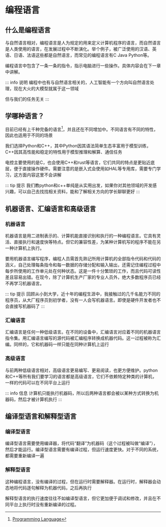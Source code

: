 # 编程语言
## 什么是编程语言

与自然语言相对，编程语言是人为规定的用来定义计算机程序的语言，而自然语言是人类使用的语言，在发展过程中不断演化。举个例子，被广泛使用的汉语、英语、日语、法语这些都是自然语言，而常见的编程语言有C Java Python等。

编程语言中包含了一条一条的指令，指示电脑进行一些操作。具体内容会在下一章中讲解。

::: info 说明
编程中也有与自然语言相关的，人工智能有一个方向叫自然语言处理，现在大火的大模型就属于这一领域

但与我们的任务无关
:::

## 学哪种语言？
目前已经有上千种完备的语言[^1]，并且还在不同增加中。不同语言有不同的特性，因此也适用于不同的场景

我们选择Python和C++，其中Python因其语法简单生态丰富用于模型训练，C++因其高性能和稳定的特性用于模型推理和解算、通信任务

电控主要使用的是C，也会使用C++和rust等语言，它们共同的特点是更贴近底层，便于直接操作硬件。需要注意的是嵌入式会使用如HAL等专用库，需要专门学习，这方面内容这里不会讲解

::: tip 提示
我们教python和c++单纯是从实用出发，如果你对其他领域的开发感兴趣，可以自己去找找相关资料，能和了解相关方向的学长聊聊更好
:::

## 机器语言、汇编语言和高级语言
### 机器语言
机器语言是用二进制表示的、计算机能直接识别和执行的一种编程语言。它具有灵活、直接执行和速度快等特点。但它的兼容性差，为某种计算机写的程序不能在另一种计算机上执行。

要用机器语言编写程序，编程人员需首先熟记所用计算机的全部指令代码和代码的涵义，自己处理每条指令和每一数据的存储分配和输入输出，还需记住编程过程中每步所使用的工作单元处在何种状态。这是一件十分繁琐的工作，而且代码可读性差且容易出错。在现今，除了计算机生产厂家的专业人员外，绝大多数程序员已经不再学习机器语言。 

::: tip 提示
回顾从小到大学，近十年的编程生涯中，我接触过的几千名能力不同的程序员，从大厂程序员到初学者，没有一人会写机器语言。即使是硬件开发者也不会直接写机器码了
:::

### 汇编语言
汇编语言是任何一种低级语言。在不同的设备中，汇编语言对应着不同的机器语言指令集。用汇编语言编写的源代码被汇编程序转换成机器代码。这一过程被称为汇编。同样的，它和机器码一样只能在同种计算机上运行

### 高级语言
与前两种低级语言相对，高级语言更易编写、更易阅读，也更方便维护。python和C++等所有我们要学习的语言都是高级语言，它们不依赖特定种类的计算机，一样的代码可以在不同平台上运行

::: info 信息
计算机只能执行机器码，所以后两种语言都会被以某种方式转换为机器码，然后才被计算机执行
:::

## 编译型语言和解释型语言
### 编译型语言
编译型语言需要使用编译器，将代码“翻译”为机器码（这个过程被叫做“编译”），然后才能运行。编译型语言需要有编译过程，但运行速度更快。对于不同的系统，都需要重新编译一遍

### 解释型语言
这种编程语言，没有编译的过程，但在运行时需要解释器。在运行时，解释器会动态地将代码逐句解释为机器代码，之后再执行

解释型语言的执行速度往往不如编译型语言，但它更加便于调试和修改，并且在不同平台上执行时没有重新编译的过程。

[^1]: [Programming Language](https://en.wikipedia.org/wiki/Programming_language)
